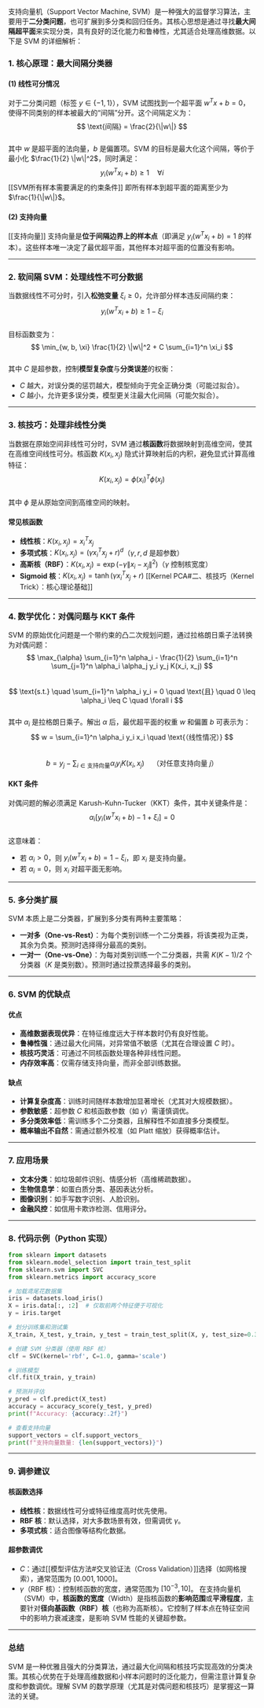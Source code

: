 
支持向量机（Support Vector Machine, SVM）是一种强大的监督学习算法，主要用于**二分类问题**，也可扩展到多分类和回归任务。其核心思想是通过寻找**最大间隔超平面**来实现分类，具有良好的泛化能力和鲁棒性，尤其适合处理高维数据。以下是 SVM 的详细解析：

### 1. 核心原理：最大间隔分类器

#### (1) 线性可分情况  
对于二分类问题（标签 $y \in \{-1, 1\}$），SVM 试图找到一个超平面 $w^T x + b = 0$，使得不同类别的样本被最大的“间隔”分开。这个间隔定义为：  
$$
\text{间隔} = \frac{2}{\|w\|}
$$  
其中 $w$ 是超平面的法向量，$b$ 是偏置项。SVM 的目标是最大化这个间隔，等价于最小化 $\frac{1}{2} \|w\|^2$，同时满足：  
$$
y_i(w^T x_i + b) \geq 1 \quad \forall i
$$  [[SVM所有样本需要满足的约束条件]]
即所有样本到超平面的距离至少为 $\frac{1}{\|w\|}$。

#### (2) 支持向量  
[[支持向量]]
支持向量是**位于间隔边界上的样本点**（即满足 $y_i(w^T x_i + b) = 1$ 的样本）。这些样本唯一决定了最优超平面，其他样本对超平面的位置没有影响。

---

### 2. 软间隔 SVM：处理线性不可分数据
当数据线性不可分时，引入**松弛变量** $\xi_i \geq 0$，允许部分样本违反间隔约束：  
$$
y_i(w^T x_i + b) \geq 1 - \xi_i
$$  
目标函数变为：  
$$
\min_{w, b, \xi} \frac{1}{2} \|w\|^2 + C \sum_{i=1}^n \xi_i
$$  
其中 $C$ 是超参数，控制**模型复杂度**与**分类误差**的权衡：

- $C$ 越大，对误分类的惩罚越大，模型倾向于完全正确分类（可能过拟合）。  
- $C$ 越小，允许更多误分类，模型更关注最大化间隔（可能欠拟合）。

---

### 3. 核技巧：处理非线性分类
当数据在原始空间非线性可分时，SVM 通过**核函数**将数据映射到高维空间，使其在高维空间线性可分。核函数 $K(x_i, x_j)$ 隐式计算映射后的内积，避免显式计算高维特征：  
$$
K(x_i, x_j) = \phi(x_i)^T \phi(x_j)
$$  
其中 $\phi$ 是从原始空间到高维空间的映射。

#### 常见核函数
- **线性核**：$K(x_i, x_j) = x_i^T x_j$  
- **多项式核**：$K(x_i, x_j) = (\gamma x_i^T x_j + r)^d$（$\gamma, r, d$ 是超参数）  
- **高斯核（RBF）**：$K(x_i, x_j) = \exp(-\gamma \|x_i - x_j\|^2)$（$\gamma$ 控制核宽度）  
- **Sigmoid 核**：$K(x_i, x_j) = \tanh(\gamma x_i^T x_j + r)$
[[Kernel PCA#二、核技巧（Kernel Trick）：核心理论基础]]

---

### 4. 数学优化：对偶问题与 KKT 条件
SVM 的原始优化问题是一个带约束的凸二次规划问题，通过拉格朗日乘子法转换为对偶问题：  
$$
\max_{\alpha} \sum_{i=1}^n \alpha_i - \frac{1}{2} \sum_{i=1}^n \sum_{j=1}^n \alpha_i \alpha_j y_i y_j K(x_i, x_j)
$$  
$$
\text{s.t.} \quad \sum_{i=1}^n \alpha_i y_i = 0 \quad \text{且} \quad 0 \leq \alpha_i \leq C \quad \forall i
$$  
其中 $\alpha_i$ 是拉格朗日乘子。解出 $\alpha$ 后，最优超平面的权重 $w$ 和偏置 $b$ 可表示为：  
$$
w = \sum_{i=1}^n \alpha_i y_i x_i \quad \text{（线性情况）}
$$  
$$
b = y_j - \sum_{i \in \text{支持向量}} \alpha_i y_i K(x_i, x_j) \quad \text{（对任意支持向量 $j$）}
$$

#### KKT 条件
对偶问题的解必须满足 Karush-Kuhn-Tucker（KKT）条件，其中关键条件是：  
$$
\alpha_i [y_i(w^T x_i + b) - 1 + \xi_i] = 0
$$  
这意味着：

- 若 $\alpha_i > 0$，则 $y_i(w^T x_i + b) = 1 - \xi_i$，即 $x_i$ 是支持向量。  
- 若 $\alpha_i = 0$，则 $x_i$ 对超平面无影响。

---

### 5. 多分类扩展
SVM 本质上是二分类器，扩展到多分类有两种主要策略：

- **一对多（One-vs-Rest）**：为每个类别训练一个二分类器，将该类视为正类，其余为负类。预测时选择得分最高的类别。
- **一对一（One-vs-One）**：为每对类别训练一个二分类器，共需 $K(K-1)/2$ 个分类器（$K$ 是类别数）。预测时通过投票选择最多的类别。

---

### 6. SVM 的优缺点

#### 优点
- **高维数据表现优异**：在特征维度远大于样本数时仍有良好性能。  
- **鲁棒性强**：通过最大化间隔，对异常值不敏感（尤其在合理设置 $C$ 时）。  
- **核技巧灵活**：可通过不同核函数处理各种非线性问题。  
- **内存效率高**：仅需存储支持向量，而非全部训练数据。

#### 缺点
- **计算复杂度高**：训练时间随样本数增加显著增长（尤其对大规模数据）。  
- **参数敏感**：超参数 $C$ 和核函数参数（如 $\gamma$）需谨慎调优。  
- **多分类效率低**：需训练多个二分类器，且解释性不如直接多分类模型。  
- **概率输出不自然**：需通过额外校准（如 Platt 缩放）获得概率估计。

---

### 7. 应用场景
- **文本分类**：如垃圾邮件识别、情感分析（高维稀疏数据）。  
- **生物信息学**：如蛋白质分类、基因表达分析。  
- **图像识别**：如手写数字识别、人脸识别。  
- **金融风控**：如信用卡欺诈检测、信用评分。

---

### 8. 代码示例（Python 实现）
```python
from sklearn import datasets
from sklearn.model_selection import train_test_split
from sklearn.svm import SVC
from sklearn.metrics import accuracy_score

# 加载鸢尾花数据集
iris = datasets.load_iris()
X = iris.data[:, :2]  # 仅取前两个特征便于可视化
y = iris.target

# 划分训练集和测试集
X_train, X_test, y_train, y_test = train_test_split(X, y, test_size=0.3, random_state=42)

# 创建 SVM 分类器（使用 RBF 核）
clf = SVC(kernel='rbf', C=1.0, gamma='scale')

# 训练模型
clf.fit(X_train, y_train)

# 预测并评估
y_pred = clf.predict(X_test)
accuracy = accuracy_score(y_test, y_pred)
print(f"Accuracy: {accuracy:.2f}")

# 查看支持向量
support_vectors = clf.support_vectors_
print(f"支持向量数量: {len(support_vectors)}")
```

---

### 9. 调参建议

#### 核函数选择
- **线性核**：数据线性可分或特征维度高时优先使用。  
- **RBF 核**：默认选择，对大多数场景有效，但需调优 $\gamma$。  
- **多项式核**：适合图像等结构化数据。

#### 超参数调优
- $C$：通过[[模型评估方法#交叉验证法（Cross Validation）]]选择（如网格搜索），通常范围为 $[0.001, 1000]$。  
- $\gamma$（RBF 核）：控制核函数的宽度，通常范围为 $[10^{-3}, 10]$。
在支持向量机（SVM）中，**核函数的宽度**（Width）是指核函数的**影响范围**或**平滑程度**，主要针对**径向基函数（RBF）核**（也称为高斯核）。它控制了样本点在特征空间中的影响力衰减速度，是影响 SVM 性能的关键超参数。
---

### 总结
SVM 是一种优雅且强大的分类算法，通过最大化间隔和核技巧实现高效的分类决策。其核心优势在于处理高维数据和小样本问题时的泛化能力，但需注意计算复杂度和参数调优。理解 SVM 的数学原理（尤其是对偶问题和核技巧）是掌握这一算法的关键。



